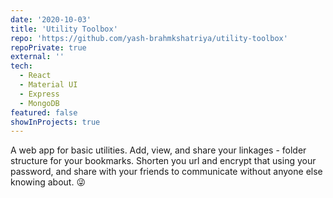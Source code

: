 ```yaml
---
date: '2020-10-03'
title: 'Utility Toolbox'
repo: 'https://github.com/yash-brahmkshatriya/utility-toolbox'
repoPrivate: true
external: ''
tech:
  - React
  - Material UI
  - Express
  - MongoDB
featured: false
showInProjects: true
---
```


A web app for basic utilities. Add, view, and share your linkages - folder structure for your bookmarks. Shorten you url and encrypt that using your password, and share with your friends to communicate without anyone else knowing about. 😜
